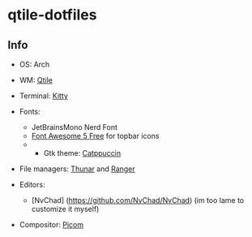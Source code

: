 # qtile-dotfiles


## Info
- OS: Arch
- WM: [Qtile](https://github.com/qtile/qtile)
- Terminal: [Kitty](https://github.com/kovidgoyal/kitty)

- Fonts:
  - JetBrainsMono Nerd Font
  - [Font Awesome 5 Free](https://fontawesome.com/) for topbar icons
  - - Gtk theme: [Catppuccin](https://github.com/catppuccin/gtk)
- File managers: [Thunar](https://wiki.archlinux.org/index.php/Thunar) and [Ranger](https://wiki.archlinux.org/index.php/Ranger)
- Editors:
  - [NvChad] (https://github.com/NvChad/NvChad) (im too lame to customize it myself)

- Compositor: [Picom](https://github.com/yshui/picom)

